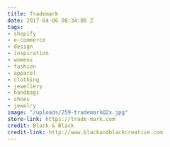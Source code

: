 ```yaml
---
title: Trademark
date: 2017-04-06 08:34:00 Z
tags:
- shopify
- e-commerce
- design
- inspiration
- womens
- fashion
- apparel
- clothing
- jewellery
- handbags
- shoes
- jewelry
image: "/uploads/259-trademark@2x.jpg"
store-link: https://trade-mark.com
credit: Black & Black
credit-link: http://www.blackandblackcreative.com
---
```


